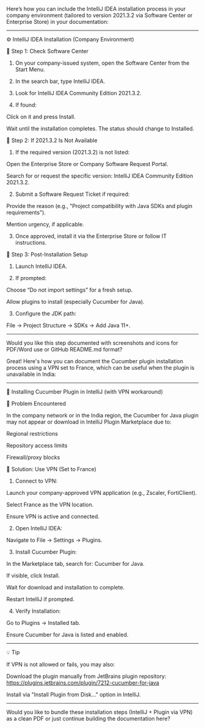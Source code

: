 Here’s how you can include the IntelliJ IDEA installation process in your company environment (tailored to version 2021.3.2 via Software Center or Enterprise Store) in your documentation:


---

⚙️ IntelliJ IDEA Installation (Company Environment)

🔹 Step 1: Check Software Center

1. On your company-issued system, open the Software Center from the Start Menu.


2. In the search bar, type IntelliJ IDEA.


3. Look for IntelliJ IDEA Community Edition 2021.3.2.


4. If found:

Click on it and press Install.

Wait until the installation completes. The status should change to Installed.




🔹 Step 2: If 2021.3.2 Is Not Available

1. If the required version (2021.3.2) is not listed:

Open the Enterprise Store or Company Software Request Portal.

Search for or request the specific version: IntelliJ IDEA Community Edition 2021.3.2.



2. Submit a Software Request Ticket if required:

Provide the reason (e.g., "Project compatibility with Java SDKs and plugin requirements").

Mention urgency, if applicable.



3. Once approved, install it via the Enterprise Store or follow IT instructions.



🔹 Step 3: Post-Installation Setup

1. Launch IntelliJ IDEA.


2. If prompted:

Choose “Do not import settings” for a fresh setup.

Allow plugins to install (especially Cucumber for Java).



3. Configure the JDK path:

File → Project Structure → SDKs → Add Java 11+.





---

Would you like this step documented with screenshots and icons for PDF/Word use or GitHub README.md format?

Great! Here's how you can document the Cucumber plugin installation process using a VPN set to France, which can be useful when the plugin is unavailable in India:


---

🔌 Installing Cucumber Plugin in IntelliJ (with VPN workaround)

🔹 Problem Encountered

In the company network or in the India region, the Cucumber for Java plugin may not appear or download in IntelliJ Plugin Marketplace due to:

Regional restrictions

Repository access limits

Firewall/proxy blocks


🔹 Solution: Use VPN (Set to France)

1. Connect to VPN:

Launch your company-approved VPN application (e.g., Zscaler, FortiClient).

Select France as the VPN location.

Ensure VPN is active and connected.



2. Open IntelliJ IDEA:

Navigate to File → Settings → Plugins.



3. Install Cucumber Plugin:

In the Marketplace tab, search for: Cucumber for Java.

If visible, click Install.

Wait for download and installation to complete.

Restart IntelliJ if prompted.



4. Verify Installation:

Go to Plugins → Installed tab.

Ensure Cucumber for Java is listed and enabled.





---

💡 Tip

If VPN is not allowed or fails, you may also:

Download the plugin manually from JetBrains plugin repository:
https://plugins.jetbrains.com/plugin/7212-cucumber-for-java

Install via "Install Plugin from Disk..." option in IntelliJ.



---

Would you like to bundle these installation steps (IntelliJ + Plugin via VPN) as a clean PDF or just continue building the documentation here?


